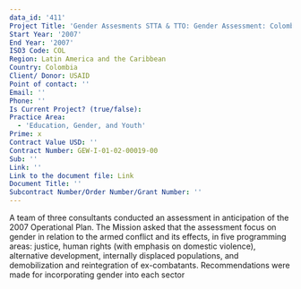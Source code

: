 ```yaml
---
data_id: '411'
Project Title: 'Gender Assesments STTA & TTO: Gender Assessment: Colombia (TDY 66)'
Start Year: '2007'
End Year: '2007'
ISO3 Code: COL
Region: Latin America and the Caribbean
Country: Colombia
Client/ Donor: USAID
Point of contact: ''
Email: ''
Phone: ''
Is Current Project? (true/false): 
Practice Area:
  - 'Education, Gender, and Youth'
Prime: x
Contract Value USD: ''
Contract Number: GEW-I-01-02-00019-00
Sub: ''
Link: ''
Link to the document file: Link
Document Title: ''
Subcontract Number/Order Number/Grant Number: ''
---
```


A team of three consultants conducted an assessment in anticipation of the 2007 Operational Plan. The Mission asked that the assessment focus on gender in relation to the armed conflict and its effects, in five programming areas: justice, human rights (with emphasis on domestic violence), alternative development, internally displaced populations, and demobilization and reintegration of ex-combatants. Recommendations were made for incorporating gender into each sector